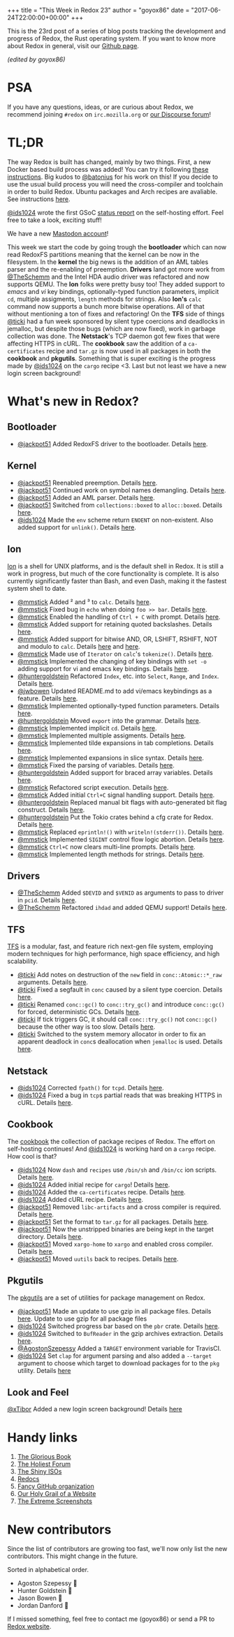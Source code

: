 +++
title = "This Week in Redox 23"
author = "goyox86"
date = "2017-06-24T22:00:00+00:00"
+++

This is the 23rd post of a series of blog posts tracking the development and progress of Redox, the Rust operating system. If you want to know more about Redox in general, visit our [Github page](https://github.com/redox-os/redox).

*(edited by goyox86)*

# PSA
If you have any questions, ideas, or are curious about Redox, we recommend joining `#redox` on `irc.mozilla.org` or [our Discourse forum](https://discourse.redox-os.org/)!

# TL;DR

The way Redox is built has changed, mainly by two things. First, a new Docker based build process was added! You can try it following [these instructions](https://github.com/redox-os/redox/blob/master/docker/README.md). Big kudos to [@batonius](https://github.com/batonius) for his work on this! If you decide to use the usual build process you will need the cross-compiler and toolchain in order to build Redox. Ubuntu packages and Arch recipes are avaliable. See instructions [here](https://github.com/redox-os/libc).

[@ids1024](https://github.com/ids1024) wrote the first GSoC [status report](https://redox-os.org/news/gsoc-self-hosting-1/) on the self-hosting effort. Feel free to take a look, exciting stuff!

We have a new [Mastodon account](https://icosahedron.website/@redox_os)!

This week we start the code by going trough the **bootloader** which can now read RedoxFS partitions meaning that the kernel can be now in the filesystem. In the **kernel** the big news is the addition of an AML tables parser and the re-enabling of preemption. **Drivers** land got more work from [@TheSchemm](https://github.com/TheSchemm) and the Intel HDA audio driver was refactored and now supports QEMU. The **Ion** folks were pretty busy too! They added support to *emacs* and *vi* key bindings, optionally-typed function parameters, implicit `cd`, multiple assigments, `length` methods for strings. Also **Ion's** `calc` command now supports a bunch more bitwise operations. All of that without mentioning a ton of fixes and refactoring! On the **TFS** side of things [@ticki](https://github.com/ticki) had a fun week sponsored by silent type coercions and deadlocks in jemalloc, but despite those bugs (which are now fixed), work in garbage collection was done. The **Netstack**'s TCP daemon got few fixes that were affecting HTTPS in cURL. The **cookbook** saw the addition of a `ca-certificates` recipe and `tar.gz` is now used in all packages in both the **cookbook** and **pkgutils**. Something that is super exciting is the progress made by [@ids1024](https://github.com/ids1024) on the `cargo` recipe <3. Last but not least we have a new login screen background!

# What's new in Redox?

## Bootloader

- [@jackpot51](https://github.com/jackpot51) Added RedoxFS driver to the bootloader. Details [here](https://github.com/redox-os/bootloader/commit/7ba99fce952558b0934ec38c5ffd2b21741426d4).

## Kernel

- [@jackpot51](https://github.com/jackpot51) Reenabled preemption. Details [here](https://github.com/redox-os/kernel/commit/7ef2401db3f0b4ce38f87978daa8c35cc0bd82d4).
- [@jackpot51](https://github.com/jackpot51) Continued work on symbol names demangling. Details [here](https://github.com/redox-os/kernel/commit/c9cbdab9f1e2019a2461ef97136cd7224c16433e).
- [@jackpot51](https://github.com/jackpot51) Added an AML parser. Details [here](https://github.com/redox-os/kernel/commit/bbcd5197a456b198750e35b085189e3e4b800c57).
- [@jackpot51](https://github.com/jackpot51) Switched from `collections::boxed` to `alloc::boxed`. Details [here](https://github.com/redox-os/kernel/commit/cd67aabd5aa1a16f1468c1f97eaf776425deb60a).
- [@ids1024](https://github.com/ids1024) Made the `env` scheme return `ENOENT` on non-existent. Also added support for `unlink()`. Details
[here](https://github.com/redox-os/kernel/pull/25).

## Ion

[Ion](https://github.com/redox-os/ion) is a shell for UNIX platforms, and is the default shell in Redox. It is still a work in progress, but much of the core functionality is complete. It is also currently significantly faster than Bash, and even Dash, making it the fastest system shell to date.

- [@mmstick](https://github.com/mmstick) Added ² and ³ to `calc`. Details [here](https://github.com/redox-os/ion/commit/41813426ae34d030ce91ef8c1e77b2b4c35fa0c2).
- [@mmstick](https://github.com/mmstick) Fixed bug in `echo` when doing `foo >> bar`. Details [here](https://github.com/redox-os/ion/commit/bae8b7fae9b9e4364233f4174c48346bb3b63145).
- [@mmstick](https://github.com/mmstick) Enabled the handling of `Ctrl + C` with prompt. Details [here](https://github.com/redox-os/ion/commit/47aa80fd55ad76eac4f42b947ece021e6d26e2db).
- [@mmstick](https://github.com/mmstick) Added support for retaining quoted backslashes. Details [here](https://github.com/redox-os/ion/commit/9d8ba6824928408f5de3c516a3564ac909c25418).
- [@mmstick](https://github.com/mmstick) Added support for bitwise AND, OR, LSHIFT, RSHIFT, NOT and modulo to `calc`. Details [here](https://github.com/redox-os/ion/commit/5ad8694f1b29773f6ebb9e292eb74dd08a529619) and [here](https://github.com/redox-os/ion/commit/4ed3dbdf35880a632fe651f524e064bc907b6083).
- [@mmstick](https://github.com/mmstick) Made use of `Iterator` on `calc`'s `tokenize()`. Details [here](https://github.com/redox-os/ion/commit/0c66887e155a627d3e42a0d721e4ceefbb5aea16).
- [@mmstick](https://github.com/mmstick) Implemented the changing of key bindings with `set -o` adding support for vi and emacs key bindings. Details [here](https://github.com/redox-os/ion/commit/ce0a19672e7d76c4ff431bffa2731852a893157e).
- [@huntergoldstein](https://github.com/huntergoldstein) Refactored `Index`, etc. into `Select`, `Range`, and `Index`. Details [here](https://github.com/redox-os/ion/commit/bb47e31bb87916863ab13554fa4589583a862d87).
- [@jwbowen](https://github.com/jwbowen) Updated README.md to add vi/emacs keybindings as a feature. Details [here]( https://github.com/redox-os/ion/commit/0d1b8741fde03e20f59328018f14536beb364519).
- [@mmstick](https://github.com/mmstick) Implemented optionally-typed function parameters. Details [here](https://github.com/redox-os/ion/commit/338bd96718f0444201485a63d54b41e55603ae9e).
- [@huntergoldstein](https://github.com/huntergoldstein) Moved `export` into the grammar. Details [here](https://github.com/redox-os/ion/commit/2a5d914630d54d7aa454a8f6b18d3901bae61bf2).
- [@mmstick](https://github.com/mmstick) Implemented implicit `cd`. Details [here](https://github.com/redox-os/ion/commit/5d3ca8997365c1c0366cac8c69afa072b1b0cabb).
- [@mmstick](https://github.com/mmstick) Implemented multiple assigments. Details [here](https://github.com/redox-os/ion/commit/a6fd25147ac12685b3a650d8478724f7bff80fb1).
- [@mmstick](https://github.com/mmstick) Implemented tilde expansions in tab completions. Details [here](https://github.com/redox-os/ion/commit/dd42c629caf7e19f28cc80dc80c9b239ecd7612c).
- [@mmstick](https://github.com/mmstick) Implemented expansions in slice syntax. Details [here](https://github.com/redox-os/ion/commit/246fa1b2b8a8b668461b6d2f803eda3ee6fb52eb).
- [@mmstick](https://github.com/mmstick) Fixed the parsing of variables. Details [here](https://github.com/redox-os/ion/commit/2f12c1be06090adcbaec59dafed24e601da935c3).
- [@huntergoldstein](https://github.com/huntergoldstein) Added support for braced array variables. Details [here](https://github.com/redox-os/ion/commit/b002e7d6727b6fcf7a612d3fab935cb835745f24).
- [@mmstick](https://github.com/mmstick) Refactored script execution. Details [here](https://github.com/redox-os/ion/commit/0b26e1754e0d42e4451348dbbf48156f2d3cef01).
- [@mmstick](https://github.com/mmstick) Added initial `Ctrl+C` signal handling support. Details [here](https://github.com/redox-os/ion/commit/9e02244a959f94280400c164f97d8d3a4834bdd1).
- [@huntergoldstein](https://github.com/huntergoldstein) Replaced manual bit flags with auto-generated
bit flag construct. Details [here](https://github.com/redox-os/ion/commit/eea59ead2505d747f253918cdf54012da05b6e05).
- [@huntergoldstein](https://github.com/huntergoldstein) Put the Tokio crates behind a cfg crate for Redox. Details [here](https://github.com/redox-os/ion/commit/b1014bf92baef120bacc34ef8178123b3225caea).
- [@mmstick](https://github.com/mmstick) Replaced `eprintln!()` with `writeln!(stderr())`. Details [here](https://github.com/redox-os/ion/commit/63d49ee97f8a1e71b9f6cc183b34e193422452c3).
- [@mmstick](https://github.com/mmstick) Implemented `SIGINT` control flow logic abortion. Details [here](https://github.com/redox-os/ion/commit/3633bddbb2347b2e2a302944bea2ff7a6d032aa9).
- [@mmstick](https://github.com/mmstick) `Ctrl+C` now clears multi-line prompts. Details [here](https://github.com/redox-os/ion/commit/8f5a2ae073c118da4a6a7753af216f2f4d1281d0).
- [@mmstick](https://github.com/mmstick) Implemented length methods for strings. Details [here](https://github.com/redox-os/ion/commit/14d6b336ca342df7dc012f7168f6d731f301e956).

## Drivers

- [@TheSchemm](https://github.com/TheSchemm) Added `$DEVID` and `$VENID` as arguments to pass to driver in `pcid`. Details [here](https://github.com/redox-os/drivers/pull/15).
- [@TheSchemm](https://github.com/TheSchemm) Refactored `ihdad` and added QEMU support! Details [here](https://github.com/redox-os/drivers/pull/16).

## TFS

[TFS](https://github.com/redox-os/tfs) is a modular, fast, and feature rich next-gen file system, employing modern techniques for high performance, high space efficiency, and high scalability.

- [@ticki](https://github.com/ticki) Add notes on destruction of the `new` field in `conc::Atomic::*_raw` arguments.
Details [here](https://github.com/redox-os/tfs/commit/21b84f038796950f15bffc2ee28a91b6e40db87c).
- [@ticki](https://github.com/ticki) Fixed a segfault in `conc` caused by a silent type coercion.
Details [here](https://github.com/redox-os/tfs/commit/e261914466455162d4a803efa1b99d86fbe965cb).
- [@ticki](https://github.com/ticki) Renamed `conc::gc()` to `conc::try_gc()` and introduce `conc::gc()`
for forced, deterministic GCs. Details [here](https://github.com/redox-os/tfs/commit/73a4cec90db8dee6b6f3a23761182132a53b7781).
- [@ticki](https://github.com/ticki) If tick triggers GC, it should call `conc::try_gc()` not `conc::gc()`
because the other way is too slow. Details [here](https://github.com/redox-os/tfs/commit/73a4cec90db8dee6b6f3a23761182132a53b7781).
- [@ticki](https://github.com/ticki) Switched to the system memory allocator in order to fix an apparent deadlock in `conc`s deallocation when `jemalloc` is used. Details [here](https://github.com/redox-os/tfs/commit/9d79785ac2a6e3793dac6aedc4fc6b792cc20a31).

## Netstack

- [@ids1024](https://github.com/ids1024) Corrected `fpath()` for `tcpd`. Details
[here](https://github.com/redox-os/netstack/pull/2).
- [@ids1024](https://github.com/ids1024) Fixed a bug in `tcp`s partial reads that was breaking HTTPS in cURL. Details
[here](https://github.com/redox-os/netstack/pull/3).

## Cookbook

The [cookbook](https://github.com/redox-os/cookbook) the collection of package recipes of Redox. The effort on self-hosting continues! And [@ids1024](https://github.com/ids1024) is working hard on a `cargo` recipe. How cool is that?

- [@ids1024](https://github.com/ids1024) Now `dash` and `recipes` use `/bin/sh` and `/bin/cc` ion scripts. Details [here](https://github.com/redox-os/cookbook/pull/27).
- [@ids1024](https://github.com/ids1024) Added initial recipe for `cargo`! Details [here](https://github.com/redox-os/cookbook/pull/30).
- [@ids1024](https://github.com/ids1024) Added the `ca-certificates` recipe. Details [here](https://github.com/redox-os/cookbook/pull/31).
- [@ids1024](https://github.com/ids1024) Added cURL recipe. Details [here](https://github.com/redox-os/cookbook/pull/32).
- [@jackpot51](https://github.com/jackpot51) Removed `libc-artifacts` and a cross compiler is required. Details [here](https://github.com/redox-os/cookbook/commit/e50070b3f34fc4d54bf4e6f24a791add1f2137d5).
- [@jackpot51](https://github.com/jackpot51) Set the format to `tar.gz` for all packages. Details [here](https://github.com/redox-os/cookbook/commit/20db74be75c121814528c597a57e72cd94904376).
- [@jackpot51](https://github.com/jackpot51) Now the unstripped binaries are being kept in the target directory.
Details [here](https://github.com/redox-os/cookbook/commit/18fec4b46a90a112fb6ba2d90c28c8a088a32467).
- [@jackpot51](https://github.com/jackpot51) Moved `xargo-home` to `xargo` and enabled cross compiler.
Details [here](https://github.com/redox-os/cookbook/commit/18fec4b46a90a112fb6ba2d90c28c8a088a32467).
- [@jackpot51](https://github.com/jackpot51) Moved `uutils` back to recipes.
Details [here](https://github.com/redox-os/cookbook/commit/2833d16c17d5dc57a6e263c0fa9e5e469c739744).

## Pkgutils

The [pkgutils](https://github.com/redox-os/cookbook) are a set of utilities for package management on Redox.

- [@jackpot51](https://github.com/jackpot51) Made an update to use gzip in all package files. Details [here](https://github.com/redox-os/pkgutils/commit/2cfc944c9e4d7a91aa8c8d7ece8c531568817d5c). Update to use gzip for all package files
- [@ids1024](https://github.com/ids1024) Switched progress bar based on the `pbr` crate. Details [here](https://github.com/redox-os/pkgutils/pull/11).
- [@ids1024](https://github.com/ids1024) Switched to `BufReader` in the gzip archives extraction. Details [here](https://github.com/redox-os/pkgutils/pull/11).
- [@AgostonSzepessy](https://github.com/AgostonSzepessy) Added a `TARGET` environment variable for TravisCI.
- [@ids1024](https://github.com/ids1024) Set `clap` for argument parsing and also added a `--target` argument to choose which target to download packages for to the `pkg` utility. Details [here](https://github.com/redox-os/pkgutils/pull/14)

## Look and Feel

 [@xTibor](https://github.com/xTibor) Added a new login screen background! Details [here](https://github.com/redox-os/backgrounds/pull/7)

# Handy links

1. [The Glorious Book](https://doc.redox-os.org/book/)
2. [The Holiest Forum](https://discourse.redox-os.org/)
3. [The Shiny ISOs](https://github.com/redox-os/redox/releases)
4. [Redocs](http://www.redox-os.org/docs/)
5. [Fancy GitHub organization](https://github.com/redox-os)
6. [Our Holy Grail of a Website](http://www.redox-os.org/)
7. [The Extreme Screenshots](http://www.redox-os.org/screens/)

# New contributors

Since the list of contributors are growing too fast, we'll now only list the new contributors. This might change in the future.

Sorted in alphabetical order.

- Agoston Szepessy 🎂
- Hunter Goldstein 🎂
- Jason Bowen 🎂
- Jordan Danford 🎂

If I missed something, feel free to contact me (goyox86) or send a PR to [Redox website](https://github.com/redox-os/website).

